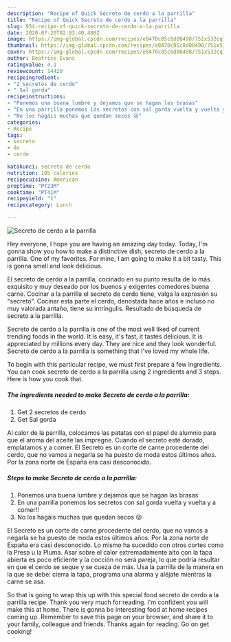 ```yaml
---
description: "Recipe of Quick Secreto de cerdo a la parrilla"
title: "Recipe of Quick Secreto de cerdo a la parrilla"
slug: 954-recipe-of-quick-secreto-de-cerdo-a-la-parrilla
date: 2020-07-20T02:03:40.480Z
image: https://img-global.cpcdn.com/recipes/e8470c85c8d08498/751x532cq70/secreto-de-cerdo-a-la-parrilla-foto-principal.jpg
thumbnail: https://img-global.cpcdn.com/recipes/e8470c85c8d08498/751x532cq70/secreto-de-cerdo-a-la-parrilla-foto-principal.jpg
cover: https://img-global.cpcdn.com/recipes/e8470c85c8d08498/751x532cq70/secreto-de-cerdo-a-la-parrilla-foto-principal.jpg
author: Beatrice Evans
ratingvalue: 4.1
reviewcount: 14420
recipeingredient:
- "2 secretos de cerdo"
- " Sal gorda"
recipeinstructions:
- "Ponemos una buena lumbre y dejamos que se hagan las brasas"
- "En una parrilla ponemos los secretos con sal gorda vuelta y vuelta y a comer!!"
- "No los hagáis muchas que quedan secos 😜"
categories:
- Recipe
tags:
- secreto
- de
- cerdo

katakunci: secreto de cerdo 
nutrition: 105 calories
recipecuisine: American
preptime: "PT23M"
cooktime: "PT41M"
recipeyield: "1"
recipecategory: Lunch

---
```



![Secreto de cerdo a la parrilla](https://img-global.cpcdn.com/recipes/e8470c85c8d08498/751x532cq70/secreto-de-cerdo-a-la-parrilla-foto-principal.jpg)

Hey everyone, I hope you are having an amazing day today. Today, I'm gonna show you how to make a distinctive dish, secreto de cerdo a la parrilla. One of my favorites. For mine, I am going to make it a bit tasty. This is gonna smell and look delicious.

El secreto de cerdo a la parrilla, cocinado en su punto resulta de lo más exquisito y muy deseado por los buenos y exigentes comedores buena carne. Cocinar a la parrilla el secreto de cerdo tiene, valga la expresión su &#34;secreto&#34;. Cocinar esta parte el cerdo, denostada hace años e incluso no muy valorada antaño, tiene su intríngulis. Resultado de búsqueda de secreto a la parrilla.

Secreto de cerdo a la parrilla is one of the most well liked of current trending foods in the world. It is easy, it's fast, it tastes delicious. It is appreciated by millions every day. They are nice and they look wonderful. Secreto de cerdo a la parrilla is something that I've loved my whole life.


To begin with this particular recipe, we must first prepare a few ingredients. You can cook secreto de cerdo a la parrilla using 2 ingredients and 3 steps. Here is how you cook that.

<!--inarticleads1-->

##### The ingredients needed to make Secreto de cerdo a la parrilla:

1. Get 2 secretos de cerdo
1. Get  Sal gorda


Al calor de la parrilla, colocamos las patatas con el papel de alumnio para que el aroma del aceite las impregne. Cuando el secreto esté dorado, emplatamos y a comer. El Secreto es un corte de carne procedente del cerdo, que no vamos a negarla se ha puesto de moda estos últimos años. Por la zona norte de España era casi desconocido. 

<!--inarticleads2-->

##### Steps to make Secreto de cerdo a la parrilla:

1. Ponemos una buena lumbre y dejamos que se hagan las brasas
1. En una parrilla ponemos los secretos con sal gorda vuelta y vuelta y a comer!!
1. No los hagáis muchas que quedan secos 😜


El Secreto es un corte de carne procedente del cerdo, que no vamos a negarla se ha puesto de moda estos últimos años. Por la zona norte de España era casi desconocido. Lo mismo ha sucedido con otros cortes como la Presa u la Pluma. Asar sobre el calor extremadamente alto con la tapa abierta es poco eficiente y la cocción no será pareja, lo que podría resultar en que el cerdo se seque y se cueza de más. Usa la parrilla de la manera en la que se debe: cierra la tapa, programa una alarma y aléjate mientras la carne se asa. 

So that is going to wrap this up with this special food secreto de cerdo a la parrilla recipe. Thank you very much for reading. I'm confident you will make this at home. There is gonna be interesting food at home recipes coming up. Remember to save this page on your browser, and share it to your family, colleague and friends. Thanks again for reading. Go on get cooking!
